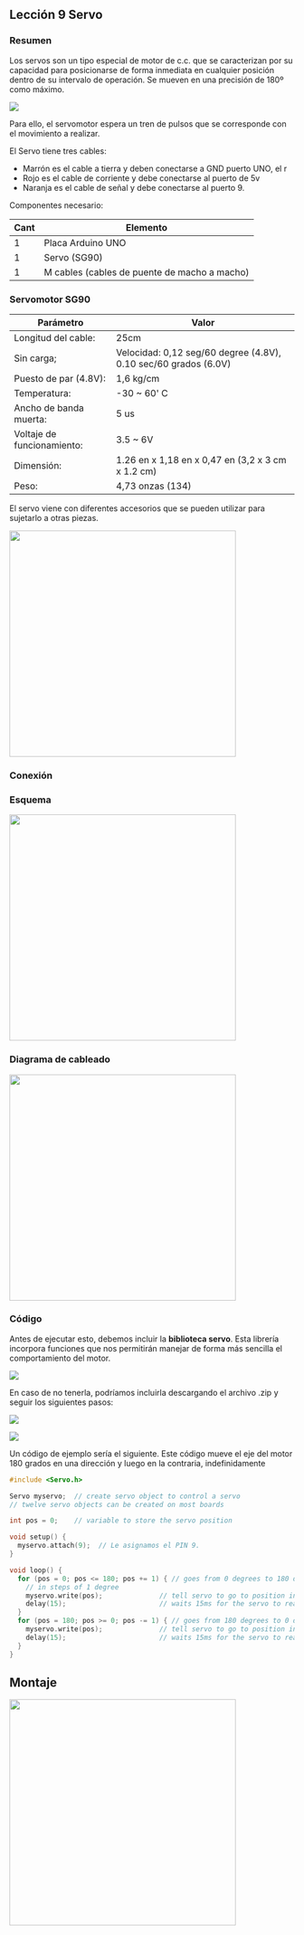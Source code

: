 ## Lección 9 Servo 

### Resumen 

Los servos son un tipo especial de motor de c.c. que se caracterizan por su capacidad para posicionarse de forma inmediata en cualquier posición dentro de su intervalo de operación. Se mueven en una precisión de 180º como máximo.

![](img/2022-11-13-13-03-54.png)

Para ello, el servomotor espera un tren de pulsos que se corresponde con el movimiento a realizar.



El Servo tiene tres cables:
- Marrón es el cable a tierra y deben conectarse a GND puerto UNO, el r
- Rojo es el cable de corriente y debe conectarse al puerto de 5v
- Naranja es el cable de señal y debe conectarse al puerto 9.  

Componentes necesario: 

| Cant | Elemento                                     |
| ---- | -------------------------------------------- |
| 1    | Placa Arduino UNO                            |
| 1    | Servo (SG90)                                 |
| 1    | M cables (cables de puente de macho a macho) |

### Servomotor SG90 

| Parámetro                  | Valor                                                           |
| -------------------------- | --------------------------------------------------------------- |
| Longitud del cable:        | 25cm                                                            |
| Sin carga;                 | Velocidad: 0,12 seg/60 degree (4.8V), 0.10 sec/60 grados (6.0V) |
| Puesto de par (4.8V):      | 1,6 kg/cm                                                       |
| Temperatura:               | -30 ~ 60' C                                                     |
| Ancho de banda muerta:     | 5 us                                                            |
| Voltaje de funcionamiento: | 3.5 ~ 6V                                                        |
| Dimensión:                 | 1.26 en x 1,18 en x 0,47 en (3,2 x 3 cm x 1.2 cm)               |
| Peso:                      | 4,73 onzas (134)                                                |

El servo viene con diferentes accesorios que se pueden utilizar para sujetarlo a otras piezas.

<img width="400" src="media/image83.png" id="image83">

### Conexión

### Esquema

<img width="400" src="media/image84.jpeg" id="image84">

### Diagrama de cableado

<img width="400" src="media/image85.jpeg" id="image85">

### Código

Antes de ejecutar esto, debemos incluir la **biblioteca servo**. Esta librería incorpora funciones que nos permitirán manejar de forma más sencilla el comportamiento del motor.

![](img/2022-10-17-15-28-13.png)

En caso de no tenerla, podríamos incluirla descargando el archivo .zip y seguir los siguientes pasos:

![](img/2022-10-17-15-30-21.png)

![](img/2022-10-17-15-29-45.png)

Un código de ejemplo sería el siguiente. Este código mueve el eje del motor 180 grados en una dirección y luego en la contraria, indefinidamente

```c
#include <Servo.h>

Servo myservo;  // create servo object to control a servo
// twelve servo objects can be created on most boards

int pos = 0;    // variable to store the servo position

void setup() {
  myservo.attach(9);  // Le asignamos el PIN 9.
}

void loop() {
  for (pos = 0; pos <= 180; pos += 1) { // goes from 0 degrees to 180 degrees
    // in steps of 1 degree
    myservo.write(pos);              // tell servo to go to position in variable 'pos'
    delay(15);                       // waits 15ms for the servo to reach the position
  }
  for (pos = 180; pos >= 0; pos -= 1) { // goes from 180 degrees to 0 degrees
    myservo.write(pos);              // tell servo to go to position in variable 'pos'
    delay(15);                       // waits 15ms for the servo to reach the position
  }
}
```

## Montaje

<img width="400" src="media/image86.jpeg" id="image86">


